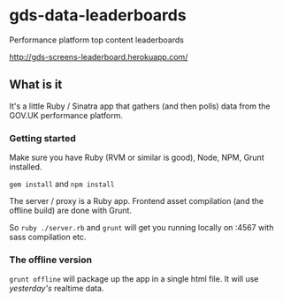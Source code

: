 gds-data-leaderboards
=====================

Performance platform top content leaderboards

http://gds-screens-leaderboard.herokuapp.com/

## What is it

It's a little Ruby / Sinatra app that gathers (and then polls) data from the GOV.UK performance platform.

### Getting started

Make sure you have Ruby (RVM or similar is good), Node, NPM, Grunt installed.

``` gem install ``` and ``` npm install ```

The server / proxy is a Ruby app. Frontend asset compilation (and the offline build) are done with Grunt.

So ``` ruby ./server.rb ``` and ``` grunt ``` will get you running locally on :4567 with sass compilation etc.

### The offline version

```grunt offline``` will package up the app in a single html file. It will use _yesterday's_ realtime data.
